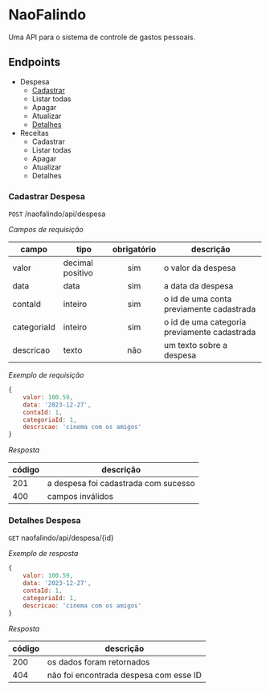 # NaoFalindo

Uma API para o sistema de controle de gastos pessoais.

## Endpoints

- Despesa
    - [Cadastrar](#cadastrar-despesa)
    - Listar todas
    - Apagar
    - Atualizar
    - [Detalhes](#detalhes-despesa)
- Receitas
    - Cadastrar
    - Listar todas
    - Apagar
    - Atualizar
    - Detalhes

### Cadastrar Despesa

`POST` /naofalindo/api/despesa

*Campos de requisição*

| campo | tipo | obrigatório | descrição
|-------|------|:-------------:|----------
|valor|decimal positivo|sim| o valor da despesa
|data|data|sim| a data da despesa
|contaId|inteiro|sim| o id de uma conta previamente cadastrada
|categoriaId|inteiro|sim| o id de uma categoria previamente cadastrada
|descricao|texto|não| um texto sobre a despesa

*Exemplo de requisição*

```js
{
    valor: 100.59,
    data: '2023-12-27',
    contaId: 1,
    categoriaId: 1,
    descricao: 'cinema com os amigos'
}
```

*Resposta*

| código | descrição 
|--------|----------
|201| a despesa foi cadastrada com sucesso
|400| campos inválidos

### Detalhes Despesa

`GET` naofalindo/api/despesa/{id}

*Exemplo de resposta*

```js
{
    valor: 100.59,
    data: '2023-12-27',
    contaId: 1,
    categoriaId: 1,
    descricao: 'cinema com os amigos'
}
```

*Resposta*

| código | descrição 
|--------|----------
|200| os dados foram retornados
|404| não foi encontrada despesa com esse ID
